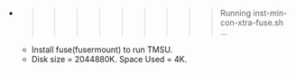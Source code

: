 * >>>>>>>>> Running inst-min-con-xtra-fuse.sh ...
  * Install fuse(fusermount) to run TMSU.
  * Disk size = 2044880K. Space Used = 4K.
